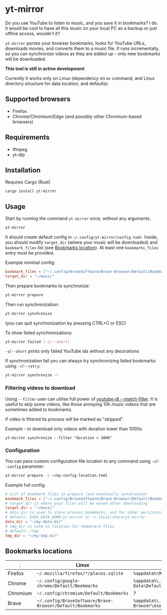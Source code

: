 # yt-mirror

Do you use YouTube to listen to music, and you save it in bookmarks? I do.
It would be cool to have all this music on your local PC as a backup or just offline access, wouldn't it?

`yt-mirror` parses your browser bookmarks, looks for YouTube URLs, downloads movies, and converts them to a music file.
It runs incrementally, so you can synchronize videos as they are added up - only new bookmarks will be downloaded.

**This tool is still in active development**

Currently it works only on Linux (dependency on `mv` command, and Linux directory structure for data location, and defaults).

## Supported browsers

- Firefox
- Chrome/Chromium/Edge (and possibly other Chromium-based browsers)

## Requirements

- ffmpeg
- yt-dlp

## Installation

Requires Cargo (Rust)

`cargo install yt-mirror`

## Usage

Start by running the command `yt-mirror` once, without any arguments.

```sh
yt-mirror
```

It should create default config in `~/.config/yt-mirror/config.toml`.
Inside, you should modify `target_dir` (where your music will be downloaded) and `bookmark_files` list (see [Bookmarks location](#bookmarks-location)). At least one `bookmarks_files` entry must be provided.

Example minimal config:

```toml
bookmark_files = ["~/.config/BraveSoftware/Brave-Browser/Default/Bookmarks"]
target_dir = "~/music"
```

Then prepare bookmarks to synchronize:

```sh
yt-mirror prepare
```

Then run synchronization:

```sh
yt-mirror synchronize
```

(you can quit synchronization by pressing CTRL+C or ESC)

To show failed synchronizations:

```sh
yt-mirror failed [-s/--short]
```

`-s`/`--short` prints only failed YouTube ids without any decorations

If synchronization fail you can always try synchronizing failed bookmarks using `-r`/`--retry`:

```sh
yt-mirror synchronize -r
```

### Filtering videos to download

Using `--filter` user can utilise full power of [youtube-dl --match-filter](https://github.com/ytdl-org/youtube-dl/blob/master/README.md#video-selection).
It is useful to skip some videos, like those annoying 10h music videos that are sometimes added to bookmarks.

If video is filtered its process will be marked as "skipped".

Example - to download only videos with duration lower than 1000s:

```
yt-mirror synchronize --filter "duration < 1000"
```

### Configuration

You can pass custom configuration file location to any command using `-c`/`--config` parameter:

```sh
yt-mirror prepare -c ~/my-config-location.toml
```

Example full config:

```toml
# List of bookmark files to prepare (and eventually synchronize)
bookmark_files = ["~/.config/BraveSoftware/Brave-Browser/Default/Bookmarks"]
# target_dir is where your files will be moved after downloading
target_dir = "~/music"
# data_dir is used to store process bookmarks, and for other persistent data
# default: $XDG_DATA_HOME/yt-mirror or ~/.local/share/yt-mirror
data_dir = "~/my-data-dir"
# tmp_dir is used as location for temporary files
# default: /tmp
tmp_dir = "~/my-tmp-dir"
```

## Bookmarks locations

. | Linux | Windows
--- | --- | ---
Firefox | `~/.mozilla/firefox/*/places.sqlite` | `%appdata%\Mozilla\Firefox\Profiles\*\places.sqlite`
Chrome | `~/.config/google-chrome/Default/Bookmarks` | `%appdata%\..\Local\Google\Chrome\User Data\Default\Bookmarks`
Chromium | `~/.config/chromium/Default/Bookmarks` | ?
Brave | `~/.config/BraveSoftware/Brave-Browser/Default/Bookmarks` | `%appdata%\..\Local\BraveSoftware\Brave-Browser\User Data\Default`
